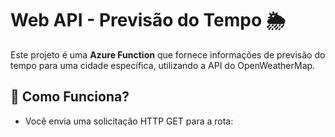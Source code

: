 # Web API - Previsão do Tempo 🌦️

Este projeto é uma **Azure Function** que fornece informações de previsão do tempo para uma cidade específica, utilizando a API do OpenWeatherMap.

## 🚀 Como Funciona?

- Você envia uma solicitação HTTP GET para a rota:
